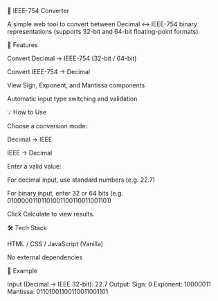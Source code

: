 🧮 IEEE-754 Converter

A simple web tool to convert between Decimal ↔ IEEE-754 binary representations (supports 32-bit and 64-bit floating-point formats).

🚀 Features

Convert Decimal → IEEE-754 (32-bit / 64-bit)

Convert IEEE-754 → Decimal

View Sign, Exponent, and Mantissa components

Automatic input type switching and validation

💡 How to Use

Choose a conversion mode:

Decimal → IEEE

IEEE → Decimal

Enter a valid value:

For decimal input, use standard numbers (e.g. 22.7)

For binary input, enter 32 or 64 bits (e.g. 01000001101101001100110011001101)

Click Calculate to view results.

🛠️ Tech Stack

HTML / CSS / JavaScript (Vanilla)

No external dependencies

📘 Example

Input (Decimal → IEEE 32-bit): 22.7
Output:
Sign: 0
Exponent: 10000011
Mantissa: 01101001100110011001101
